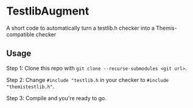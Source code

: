 # TestlibAugment
A short code to automatically turn a testlib.h checker into a Themis-compatible checker

## Usage

Step 1: Clone this repo with ```git clone --recurse-submodules <git url>```.

Step 2: Change ```#include "testlib.h``` in your checker to ```#include "themistestlib.h"```.

Step 3: Compile and you're ready to go.
